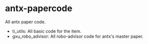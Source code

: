 # antx-papercode
All antx paper code.
* ti_utils: All basic code for the item.
* gxu_robo_advisor: All robo-advisor code for antx's master paper.
